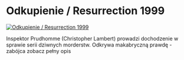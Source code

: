 Odkupienie / Resurrection 1999 
=============
[![Odkupienie / Resurrection 1999 ](http://vidos.pl/images/player.gif)](http://vidos.pl/odkupienie-resurrection-1999)

 Inspektor Prudhomme (Christopher Lambert) prowadzi dochodzenie w sprawie serii dziwnych morderstw. Odkrywa makabryczną prawdę - zabójca zobacz pełny opis
